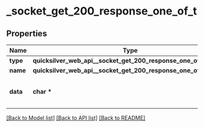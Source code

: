 # _socket_get_200_response_one_of_t

## Properties
Name | Type | Description | Notes
------------ | ------------- | ------------- | -------------
**type** | **quicksilver_web_api__socket_get_200_response_one_of_TYPE_e** |  | [optional] 
**name** | **quicksilver_web_api__socket_get_200_response_one_of_NAME_e** |  | [optional] 
**data** | **char \*** | Event connection Id. 32 hex characters. | [optional] 

[[Back to Model list]](../README.md#documentation-for-models) [[Back to API list]](../README.md#documentation-for-api-endpoints) [[Back to README]](../README.md)


